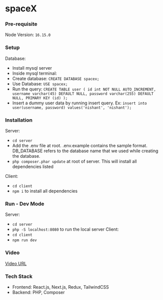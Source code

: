 # spaceX

### Pre-requisite
Node Version: `16.15.0`

### Setup
Database:
- Install mysql server
- Inside mysql terminal:
- Create database: `CREATE DATABASE spacex;`
- Use Database: `USE spacex;`
- Run the query: `CREATE TABLE user (
    id int NOT NULL AUTO_INCREMENT,
    username varchar(45) DEFAULT NULL,
    password varchar(255) DEFAULT NULL,
    PRIMARY KEY (id)
  );`
- Insert a dummy user data by running insert query. Ex: `
  insert into user(username, password) values('nishant', 'nishant');
`

### Installation
Server: 
- `cd server`
- Add the .env file at root. .env.example contains the sample format. DB_DATABASE refers to the database
name that we used while creating the database.
- `php composer.phar update` at root of server. This will install all dependencies listed

Client:
- `cd client`
- `npm i` to install all dependencies

### Run - Dev Mode
Server:
- `cd server`
- `php -S localhost:8080` to run the local server
Client: 
- `cd client`
- `npm run dev`

### Video
[Video URL](https://drive.google.com/file/d/1ge2bh43kWiUOEA1_nYNvEj7Vumspf_tc/view?usp=sharing)

### Tech Stack
- Frontend: React.js, Next.js, Redux, TailwindCSS
- Backend: PHP, Composer
